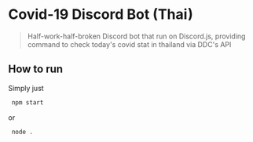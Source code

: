 # Covid-19 Discord Bot (Thai)

> Half-work-half-broken Discord bot that run on Discord.js, providing command to check today's covid stat in thailand via DDC's API

## How to run

Simply just

```bash
 npm start
```

or

```bash
 node .
```
